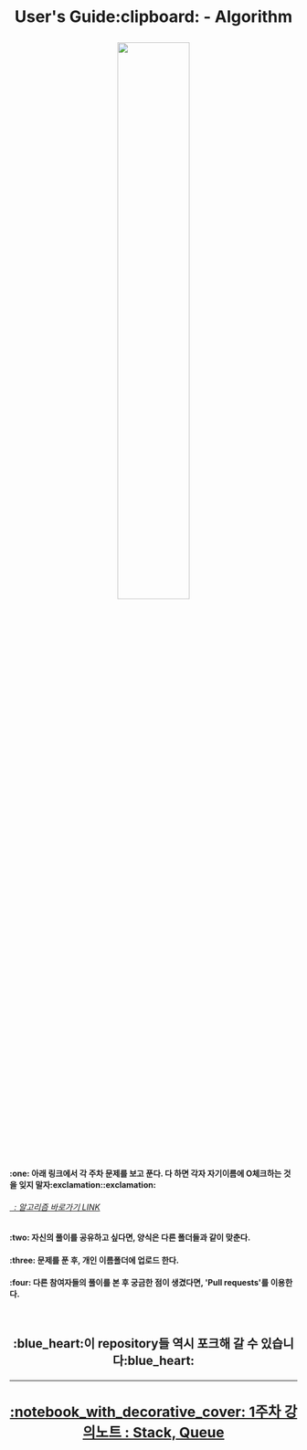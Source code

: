 <h1 align = "center"> User's Guide:clipboard: - Algorithm</p>

<img src="https://quotefancy.com/media/wallpaper/3840x2160/386847-Robert-H-Schuller-Quote-Tough-times-never-last-but-tough-people-do.jpg" width="50%"/>

<h4>:one: 아래 링크에서 각 주차 문제를 보고 푼다. 다 하면 각자 자기이름에 O체크하는 것을 잊지 말자:exclamation::exclamation: </p>
<a href = "https://docs.google.com/spreadsheets/d/1SySxnr7KsptZtsbRjxXab3WepswQ34-kEJ-pxEWZluk/edit#gid=805159952"><h6>&nbsp;&nbsp;: 알고리즘 바로가기 LINK</a>
<h4>:two: 자신의 풀이를 공유하고 싶다면, 양식은 다른 폴더들과 같이 맞춘다.
<h4>:three: 문제를 푼 후, 개인 이름폴더에 업로드 한다.</p>
<h4>:four: 다른 참여자들의 풀이를 본 후 궁금한 점이 생겼다면, 'Pull requests'를 이용한다.</p>
<br>
<h2 align='center'> :blue_heart:이 repository들 역시 포크해 갈 수 있습니다:blue_heart: </p>
<hr>
<a href = "https://blog.naver.com/gomdorij/222378166335"><h3> :notebook_with_decorative_cover: 1주차 강의노트 : Stack, Queue </a>
<br>
<br>
